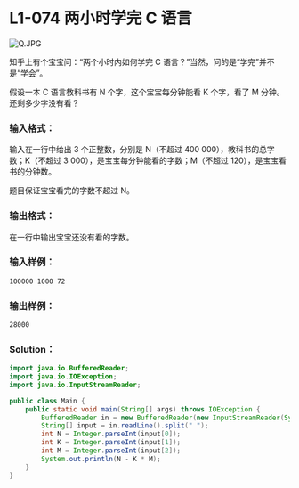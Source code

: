 # L1-074 两小时学完 C 语言

![Q.JPG](https://images.ptausercontent.com/b388314c-c7d3-48d8-befa-0fc45cf853a9.JPG)

知乎上有个宝宝问：“两个小时内如何学完 C 语言？”当然，问的是“学完”并不是“学会”。

假设一本 C 语言教科书有 N 个字，这个宝宝每分钟能看 K 个字，看了 M 分钟。还剩多少字没有看？

### 输入格式：

输入在一行中给出 3 个正整数，分别是 N（不超过 400 000），教科书的总字数；K（不超过 3 000），是宝宝每分钟能看的字数；M（不超过 120），是宝宝看书的分钟数。

题目保证宝宝看完的字数不超过 N。

### 输出格式：

在一行中输出宝宝还没有看的字数。

### 输入样例：

```tex
100000 1000 72
```

### 输出样例：

```tex
28000
```

### Solution：

```java
import java.io.BufferedReader;
import java.io.IOException;
import java.io.InputStreamReader;

public class Main {
    public static void main(String[] args) throws IOException {
        BufferedReader in = new BufferedReader(new InputStreamReader(System.in));
        String[] input = in.readLine().split(" ");
        int N = Integer.parseInt(input[0]);
        int K = Integer.parseInt(input[1]);
        int M = Integer.parseInt(input[2]);
        System.out.println(N - K * M);
    }
}
```
